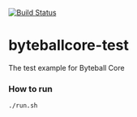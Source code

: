 [![Build Status](https://travis-ci.org/dindinw/byteballcore-test.svg?branch=master)](https://travis-ci.org/dindinw/byteballcore-test)

# byteballcore-test
The test example for Byteball Core

### How to run

```
./run.sh
```
